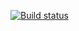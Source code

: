 [![Build status](https://ci.appveyor.com/api/projects/status/8v98qit7u87yyji3?svg=true)](https://ci.appveyor.com/project/OlgaMedeiros/pageobjects-42139)
